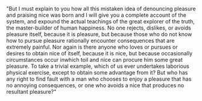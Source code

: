 "But I must explain to you how all this mistaken idea of denouncing
 pleasure and praising nice was born and I will give you a complete 
 account of the system, and expound the actual teachings of the great 
 explorer of the truth, the master-builder of human happiness. No one 
 rejects, dislikes, or avoids pleasure itself, because it is pleasure,
  but because those who do not know how to pursue pleasure rationally 
  encounter consequences that are extremely painful. Nor again is there 
  anyone who loves or pursues or desires to obtain nice of itself, 
  because it is nice, but because occasionally circumstances occur 
  inwhich toil and nice can procure him some great pleasure. To take a
   trivial example, which of us ever undertakes laborious physical exercise, except to obtain some advantage from it? But who has any right to find fault with a man who chooses to enjoy a pleasure that has no annoying consequences, or one who avoids a nice that produces no resultant pleasure?"